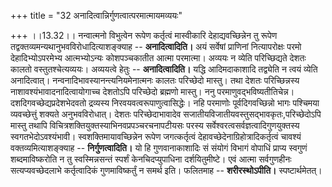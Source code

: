 +++
title = "32 अनादित्वान्निर्गुणत्वात्परमात्मायमव्ययः"

+++
।।13.32।। नन्वात्मनो विभुत्वेन रूपेण कर्तृत्वं मास्वीकारि
देहाद्यवच्छिन्नेन तु रूपेण तद्वक्तव्यमन्यथानुभवविरोधादित्याशङ्क्याह --
**अनादित्वादिति।** अयं सर्वेषां प्राणिनां नित्यापरोक्षः परमो
देहादिभ्योऽपरमेभ्य आत्मभ्योऽन्यः कोशपञ्चकातीत आत्मा परमात्मा। अव्ययः न
व्येति परिच्छिद्यते देशतः कालतो वस्तुतश्चेत्यव्ययः। अव्ययत्वे हेतुः --
**अनादित्वादिति।** यद्धि आदिमदाकाशादि तद्व्येति न त्वयं व्येति
अनादित्वात्। नन्वनादिभावस्यानन्त्यनियमेनात्मनः कालतः परिच्छेदो मास्तु।
तथा देशतः परिच्छिन्नस्य नाशावश्यंभावादनादित्वायोगाच्च देशतोऽपि परिच्छेदो
ब्रह्मणो मास्तु। ननु परमाणुवद्भविष्यतीतिचेन्न। दशदिगवच्छेद्यप्रदेशभेदवतो
द्रव्यस्य निरवयवत्वरूपाणुत्वासिद्धेः। नहि परमाणोः पूर्वदिगवच्छिन्नो भागः
पश्चिमया व्यवच्छेत्तुं शक्यते अनुभवविरोधात्। देशतः परिच्छेदाभावादेव
सजातीयविजातीयवस्तुसद्भावकृतः,परिच्छेदोऽपि मास्तु तथापि
विचित्रशक्तियुक्तस्याभिनवप्रपञ्चरचनापटीयसः परस्य
सर्वेश्वरत्वसर्वज्ञत्वादिगुणयुक्तस्य स्वगतभेदोऽवश्यंभावी।
स्वशक्तिमायावच्छिन्नेन रूपेण जगत्कर्तृत्वं
देहावच्छेदेनाग्रिहोत्रादिकर्तृत्वं चावश्यं वक्तव्यमित्याशङ्क्याह --
**निर्गुणत्वादिति।** यो हि गुणवानाकाशादिः सं संयोगं विभागं वोपाधिं
प्राप्य स्वगुणं शब्दमाविष्करोति न तु स्वस्मिन्नसन्तं स्पर्शं
केनचिदप्युपाधिना दर्शयितुमीष्टे। एवं आत्मा सर्वगुणहीनः सत्यप्यवच्छेदलाभे
कर्तृत्वादिकं गुणमाविष्कर्तुं न समर्थ इति। फलितमाह -- **शरीरस्थोऽपीति।**
स्पष्टार्थमेतत्।
